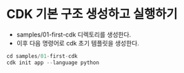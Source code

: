# CDK 기본 구조 생성하고 실행하기 

- samples/01-first-cdk 디렉토리를 생성한다. 
- 이후 다음 명령어로 cdk 초기 템플릿을 생성한다. 

```go
cd samples/01-first-cdk
cdk init app --language python
```